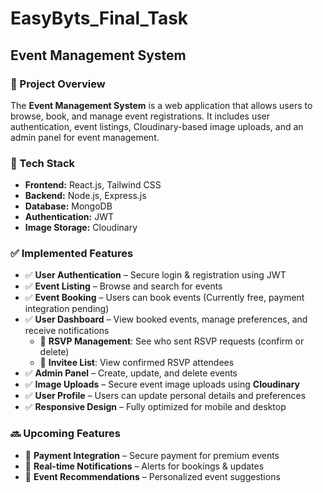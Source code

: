 # EasyByts_Final_Task  
## Event Management System  

### 📌 Project Overview  
The **Event Management System** is a web application that allows users to browse, book, and manage event registrations. It includes user authentication, event listings, Cloudinary-based image uploads, and an admin panel for event management.  

### 🚀 Tech Stack  
- **Frontend:** React.js, Tailwind CSS  
- **Backend:** Node.js, Express.js  
- **Database:** MongoDB  
- **Authentication:** JWT  
- **Image Storage:** Cloudinary  

### ✅ Implemented Features  
- ✅ **User Authentication** – Secure login & registration using JWT  
- ✅ **Event Listing** – Browse and search for events  
- ✅ **Event Booking** – Users can book events (Currently free, payment integration pending)  
- ✅ **User Dashboard** – View booked events, manage preferences, and receive notifications  
  - 📌 **RSVP Management**: See who sent RSVP requests (confirm or delete)  
  - 📌 **Invitee List**: View confirmed RSVP attendees  
- ✅ **Admin Panel** – Create, update, and delete events  
- ✅ **Image Uploads** – Secure event image uploads using **Cloudinary**  
- ✅ **User Profile** – Users can update personal details and preferences  
- ✅ **Responsive Design** – Fully optimized for mobile and desktop  

### 🔜 Upcoming Features  
- 🚀 **Payment Integration** – Secure payment for premium events  
- 🚀 **Real-time Notifications** – Alerts for bookings & updates  
- 🚀 **Event Recommendations** – Personalized event suggestions  
